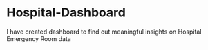 # Hospital-Dashboard
I have created dashboard to find out meaningful insights on Hospital Emergency Room data
<!-- Uploading "Hospital Dashboard Final .jpg"... -->
